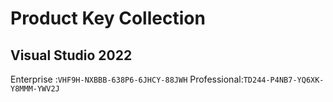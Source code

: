 
# Product Key Collection

## Visual Studio 2022
Enterprise :```VHF9H-NXBBB-638P6-6JHCY-88JWH```
Professional:```TD244-P4NB7-YQ6XK-Y8MMM-YWV2J```
```